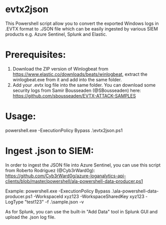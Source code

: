 # evtx2json
This Powershell script allow you to convert the exported Windows logs in .EVTX format to .JSON file which can be easily ingested by various SIEM products e.g. Azure Sentinel,  Splunk and Elastic.

# Prerequisites:
1. Download the ZIP version of Winlogbeat from https://www.elastic.co/downloads/beats/winlogbeat, extract the winlogbeat.exe from it and add into the same folder.
2. Add your .evtx log file into the same folder. You can download some security logs from Samir Bousseaden (@SBousseaden) here: https://github.com/sbousseaden/EVTX-ATTACK-SAMPLES

# Usage:
powershell.exe -ExecutionPolicy Bypass .\evtx2json.ps1

# Ingest .json to SIEM:
In order to ingest the JSON file into Azure Sentinel, you can use this script from Roberto Rodriguez (@Cyb3rWard0g): https://github.com/Cyb3rWard0g/azure-loganalytics-api-clients/blob/master/powershell/ala-powershell-data-producer.ps1

Example:
powershell.exe -ExecutionPolicy Bypass .\ala-powershell-data-producer.ps1 -WorkspaceId xyz123 -WorkspaceSharedKey xyz123 -LogType "test123" -f .\sample.json -v

As for Splunk, you can use the built-in "Add Data" tool in Splunk GUI and upload the .json log file.
